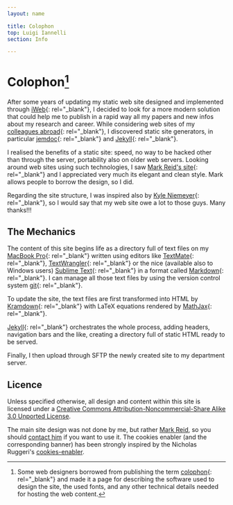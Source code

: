 ```yaml
---
layout: name

title: Colophon
top: Luigi Iannelli
section: Info

---
```


Colophon[^1]
========

After some years of updating my static web site designed and implemented through [iWeb][iweb]{: rel="_blank"}, I decided to look for a more modern solution that could help me to publish in a rapid way all my papers and new infos about my research and career. While considering web sites of my [colleagues abroad][kalle]{: rel="_blank"}, I discovered static site generators, in particular [jemdoc][jem]{: rel="_blank"} and [Jekyll][jekyll]{: rel="_blank"}.

I realised the benefits of a static site: speed, no way to be hacked other than through the server, portability also on older web servers. Looking around web sites using such technologies, I saw [Mark Reid's site][reid]{: rel="_blank"} and I appreciated very much its elegant and clean style. Mark allows people to borrow the design, so I did. 

Regarding the site structure, I was inspired also by [Kyle Niemeyer][kyle]{: rel="_blank"}, so I would say that my web site owe a lot to those guys. Many thanks!!!

[iweb]: http://www.apple.com/it/support/iweb/
[kalle]: https://people.kth.se/~kallej/
[jem]: http://jemdoc.jaboc.net
[jekyll]: http://jekyllrb.com
[reid]: http://mark.reid.name
[kyle]: http://kyleniemeyer.com

[^1]: Some web designers borrowed from publishing the term [colophon](http://en.wikipedia.org/wiki/Colophon_(publishing)){: rel="_blank"} and made it a page for describing the software used to design the site, the used fonts, and any other technical details needed for hosting the web content. 

The Mechanics
-------------

The content of this site begins life as a directory full of text files on my [MacBook Pro](http://www.apple.com/macbookpro/){: rel="_blank"} written using editors like [TextMate](http://macromates.com/){: rel="_blank"}, [TextWrangler](http://www.barebones.com/products/textwrangler/){: rel="_blank"} or the nice (available also to Windows users) [Sublime Text](http://www.sublimetext.com){: rel="_blank"} in a format called  [Markdown](http://daringfireball.net/projects/markdown/){: rel="_blank"}. I can manage all those text files by using the version control system [git](http://git-scm.com){: rel="_blank"}.

To update the site, the text files are first transformed into HTML by [Kramdown](http://kramdown.gettalong.org){: rel="_blank"} with LaTeX equations rendered by [MathJax](http://www.mathjax.org){: rel="_blank"}.

[Jekyll][jekyll]{: rel="_blank"} orchestrates the whole process, adding headers, navigation bars and the like, creating a directory full of static HTML ready to be served.  

Finally, I then upload through SFTP the newly created site to my department server.

Licence
-------

Unless specified otherwise, all design and content within this site is 
licensed under a <a rel="license" href="http://creativecommons.org/licenses/by-nc-sa/3.0/">Creative Commons Attribution-Noncommercial-Share Alike 3.0 Unported License</a>.

The main site design was not done by me, but rather [Mark Reid](http://mark.reid.name/), so you should [contact him](mailto:mark@reid.name) if you want to use it. The cookies enabler (and the corresponding banner) has been strongly inspired by the Nicholas Ruggeri's [cookies-enabler](https://github.com/nicholasruggeri/cookies-enabler).


